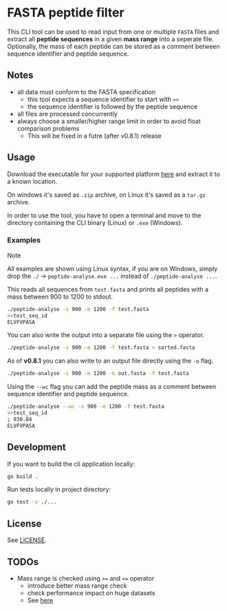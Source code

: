 # FASTA peptide filter

This CLI tool can be used to read input from one or multiple `FASTA` files
and extract all **peptide sequences** in a given **mass range** into a
seperate file.
Optionally, the mass of each peptide can be stored as a comment between
sequence identifier and peptide sequence.

## Notes

* all data must conform to the FASTA specification
    * this tool expects a sequence identifier to start with `>>`
    * the sequence identifier is followed by the peptide sequence
* all files are processed concurrently
* always choose a smaller/higher range limit in order to avoid float comparison
problems
    * This will be fixed in a futre (after v0.8.1) release

## Usage

Download the executable for your supported platform
[here](https://github.com/KleinSpeedy/go-peptide-filter/releases) and extract
it to a known location.

On windows it's saved as `.zip` archive, on Linux it's saved as a `tar.gz` archive.

In order to use the tool, you have to open a terminal and move to the directory
containing the CLI binary (Linux) or `.exe` (Windows).

### Examples

> [!NOTE]
> All examples are shown using Linux syntax, if you are on Windows, simply drop
> the `./` -> `peptide-analyse.exe ...` instead of `./peptide-analyse ...`.

This reads all sequences from `test.fasta` and prints all peptides with a mass between
900 to 1200 to stdout.
```sh
./peptide-analyse -s 900 -e 1200 -f test.fasta
>>test_seq_id
ELVFVPASA
```

You can also write the output into a separate file using the `>` operator.
```sh
./peptide-analyse -s 900 -e 1200 -f test.fasta > sorted.fasta
```

As of **v0.8.1** you can also write to an output file directly using the `-o` flag.
```sh
./peptide-analyse -s 900 -e 1200 -o out.fasta -f test.fasta
```

Using the `--wc` flag you can add the peptide mass as a comment between sequence
identifier and peptide sequence.
```sh
./peptide-analyse --wc -s 900 -e 1200 -f test.fasta
>>test_seq_id
; 930.84
ELVFVPASA
```

## Development

If you want to build the cli application locally:
```sh
go build .
```

Run tests locally in project directory:
```sh
go test -v ./...
```

## License

See [LICENSE](LICENSE).

## TODOs

* Mass range is checked using `>=` and `<=` operator
    * introduce better mass range check
    * check performance impact on huge datasets
    * See [here](https://floating-point-gui.de/errors/comparison/)

